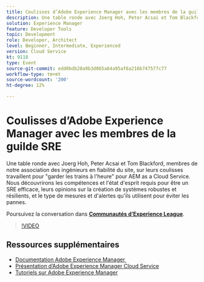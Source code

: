 ```yaml
---
title: Coulisses d’Adobe Experience Manager avec les membres de la guilde SRE
description: Une table ronde avec Joerg Hoh, Peter Acsai et Tom Blackford, membres de notre association des ingénieurs en fiabilité du site, sur leurs coulisses travaillent pour "garder les trains à l'heure" pour AEM as a Cloud Service. Nous découvrirons les compétences et l'état d'esprit requis pour être un SRE efficace, leurs opinions sur la création de systèmes robustes et résilients, et le type de mesures et d'alertes qu'ils utilisent pour éviter les pannes.
solution: Experience Manager
feature: Developer Tools
topic: Development
role: Developer, Architect
level: Beginner, Intermediate, Experienced
version: Cloud Service
kt: 9118
type: Event
source-git-commit: edd0bdb28a9b3d065a64a95af6a216b747577c77
workflow-type: tm+mt
source-wordcount: '200'
ht-degree: 12%

---
```


# Coulisses d’Adobe Experience Manager avec les membres de la guilde SRE

Une table ronde avec Joerg Hoh, Peter Acsai et Tom Blackford, membres de notre association des ingénieurs en fiabilité du site, sur leurs coulisses travaillent pour &quot;garder les trains à l&#39;heure&quot; pour AEM as a Cloud Service. Nous découvrirons les compétences et l&#39;état d&#39;esprit requis pour être un SRE efficace, leurs opinions sur la création de systèmes robustes et résilients, et le type de mesures et d&#39;alertes qu&#39;ils utilisent pour éviter les pannes.

Poursuivez la conversation dans **[Communautés d’Experience League](https://adobe.ly/2WoCVOU)**.

>[!VIDEO](https://video.tv.adobe.com/v/337527/?quality=12&learn=on&hidetitle=true)

## Ressources supplémentaires

- [Documentation Adobe Experience Manager ](https://experienceleague.adobe.com/docs/experience-manager-cloud-service.html?lang=fr)
- [Présentation d’Adobe Experience Manager Cloud Service](https://experienceleague.adobe.com/docs/experience-manager-cloud-service/overview/home.html?lang=fr)
- [Tutoriels sur Adobe Experience Manager](https://experienceleague.adobe.com/docs/experience-manager-tutorials.html?lang=fr)
